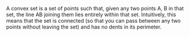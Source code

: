 A convex set is a set of points such that, given any two points A, B in that set, the line AB joining them lies entirely within that set. Intuitively, this means that the set is connected (so that you can pass between any two points without leaving the set) and has no dents in its perimeter.
